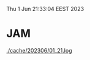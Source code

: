 Thu  1 Jun 21:33:04 EEST 2023
# JAM
<a href='./cache/202306/01_21.log'>./cache/202306/01_21.log</a>
